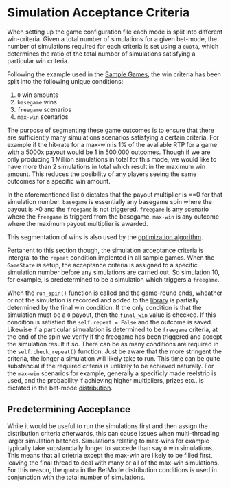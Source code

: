 # Simulation Acceptance Criteria

When setting up the game configuration file each mode is split into different win-criteria. Given a total number of simulations for a given bet-mode, the number of simulations required for each criteria is set using a `quota`, which determines the ratio of the total number of simulations satisfying a particular win criteria. 

Following the example used in the [Sample Games](../sample_section/sample_games.md), the win criteria has been split into the following unique conditions:

1. `0` win amounts
2. `basegame` wins 
3. `freegame` scenarios
4. `max-win` scenarios

The purpose of segmenting these game outcomes is to ensure that there are sufficiently many simulations scenarios satisfying a certain criteria. For example if the hit-rate for a max-win is 1% of the avaliable RTP for a game with a 5000x payout would be 1 in 500,000 outcomes. Though if we are only producing 1 Million simulations in total for this mode, we would like to have more than 2 simulations in total which result in the maximum win amount. This reduces the posibility of any players seeing the same outcomes for a specific win amount. 

In the aforementioned list `0` dictates that the payout multiplier is ==0 for that simulation number. `basegame` is essentially any basegame spin where the payout is >0  and the `freegame` is not triggered. `freegame` is any scenario where the `freegame` is triggerd from the basegame. `max-win` is any outcome where the maximum payout multiplier is awarded.

This segmentation of wins is also used by the [optimization algorithm](../optimization_section/optimization_algorithm.md).



Pertanent to this section though, the simulation acceptance criteria is intergral to the `repeat` condition implented in all sample games. When the `GameState` is setup, the acceptance criteria is assigned to a specific simulation number before any simulations are carried out. So simulation 10, for example, is predetermined to be a simulation which triggers a `freegame`. 

When the `run_spin()` function is called and the game-round ends, wheather or not the simulation is recorded and added to the [library](../overview_section/state_overview.md) is partially determined by the final win condition. If the only condition is that the simulation must be a `0` payout, then the `final_win` value is checked. If this condition is satisfied the `self.repeat = False` and the outcome is saved. Likewise if a particular simualation is determined to be `freegame` criteria, at the end of the spin we verify if the freegame has been triggered and accept the simulation result if so. There can be as many conditions are required in the `self.check_repeat()` function. Just be aware that the more stringent the criteria, the longer a simulation will likely take to run. This time can be quite substancial if the required criteria is unlikely to be achieved naturally. For the `max-win` scenarios for example, generally a specificly made reelstrip is used, and the probability if achieving higher multipliers, prizes etc.. is dictated  in the bet-mode [distribution](configuration_section/betmode_dist.md).


## Predetermining Acceptance

While it would be useful to run the simulations first and then assign the distribution criteria afterwards, this can cause issues when multi-threading larger simulation batches. Simulations relating to max-wins for example typically take substancially longer to succede than say `0` win simulations. This means that all crietria except the max-win are likely to be filled first, leaving the final thread to deal with many or all of the max-win simulations. For this reason, the `quota` in the BetMode distribution conditions is used in conjunction with the total number of simulations. 

